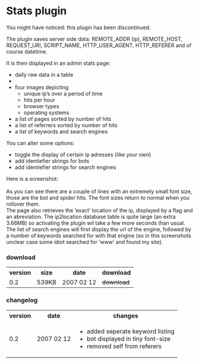 <!--
  date: 2007-01-23
  modified: 2007-01-23
  slug: wordpress-plugin-stats
  type: post
-->

# Stats plugin

<p class="notice">You might have noticed: this plugin has been discontinued.</p>
<p>The plugin saves server side data: REMOTE_ADDR (ip), REMOTE_HOST, REQUEST_URI, SCRIPT_NAME, HTTP_USER_AGENT, HTTP_REFERER and of course datetime.</p>
<p>It is then displayed in an admin stats page:</p>
<ul>
<li>daily raw data in a table</li>
<li>
	</li>
<li>four images depicting
<ul>
<li>unique ip&#8217;s over a period of time</li>
<li>hits per hour</li>
<li>browser types</li>
<li>operating systems</li>
</ul>
</li>
<li>a list of pages sorted by number of hits</li>
<li>a list of referrers sorted by number of hits</li>
<li>a list of keywords and search engines</li>
</ul>
<p>You can alter some options:</p>
<ul>
<li>toggle the display of certain ip adresses (like your own)</li>
<li>add identiefier strings for bots</li>
<li>add identiefier strings for search engines</li>
</ul>
<p>
Here is a screenshot:<br />
<br />
As you can see there are a couple of lines with an extremely small font size, those are the bot and spider hits. The font sizes return to normal when you rollover them.<br />
The page also retrieves the &#8216;exact&#8217; location of the ip, displayed by a flag and an abreviation. The ip2location database table is quite large (an extra 3.66MB) so activating the plugin wil take a few more seconds than usual.<br />
The list of search engines will first display the url of the engine, followed by a number of keywords searched for with that engine (so in this screenshots unclear case some idiot searched for &#8216;www&#8217; and found my site).</p>
<h3>download</h3>
<table cellpadding="0" cellspacing="0" class="download">
<tr>
<th>version</th>
<th>size</th>
<th>date</th>
<th>download</th>
</tr>
<tr>
<td>0.2</td>
<td>539KB</td>
<td>2007 02 12</td>
<td><del>download</del></td>
</tr>
</table>
<h3>changelog</h3>
<table width="300">
<tr>
<th>version</th>
<th>date</th>
<th>changes</th>
</tr>
<tr>
<td>0.2</td>
<td>2007 02 12</td>
<td>
<ul>
<li>added seperate keyword listing</li>
<li>bot displayed in tiny font-size</li>
<li>removed self from referers</li>
</ul>
</td>
</tr>
</table>
<p />
